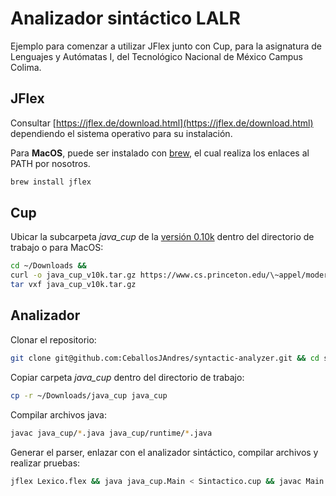 
# Analizador sintáctico LALR

Ejemplo para comenzar a utilizar JFlex junto con Cup, para la asignatura de Lenguajes y Autómatas I, del Tecnológico Nacional de México Campus Colima.

## JFlex

Consultar [https://jflex.de/download.html](https://jflex.de/download.html) dependiendo el sistema operativo para su instalación.

Para **MacOS**, puede ser instalado con [brew](https://www.brew.sh), el cual realiza los enlaces al PATH por nosotros.

```bash
brew install jflex
```

## Cup

Ubicar la subcarpeta *java_cup* de la [versión 0.10k](https://www.cs.princeton.edu/~appel/modern/java/CUP/java_cup_v10k.zip) dentro del directorio de trabajo o para MacOS:

```bash
cd ~/Downloads && 
curl -o java_cup_v10k.tar.gz https://www.cs.princeton.edu/\~appel/modern/java/CUP/java_cup_v10k.tar.gz && 
tar vxf java_cup_v10k.tar.gz
```

## Analizador

Clonar el repositorio:

```bash
git clone git@github.com:CeballosJAndres/syntactic-analyzer.git && cd syntactic-analyzer
```

Copiar carpeta *java_cup* dentro del directorio de trabajo:

```bash
cp -r ~/Downloads/java_cup java_cup
```

Compilar archivos java:

```bash
javac java_cup/*.java java_cup/runtime/*.java
```

Generar el parser, enlazar con el analizador sintáctico, compilar archivos y realizar pruebas:

```bash
jflex Lexico.flex && java java_cup.Main < Sintactico.cup && javac Main.java && java Main test_pass.txt && java Main test_fail.txt
```
